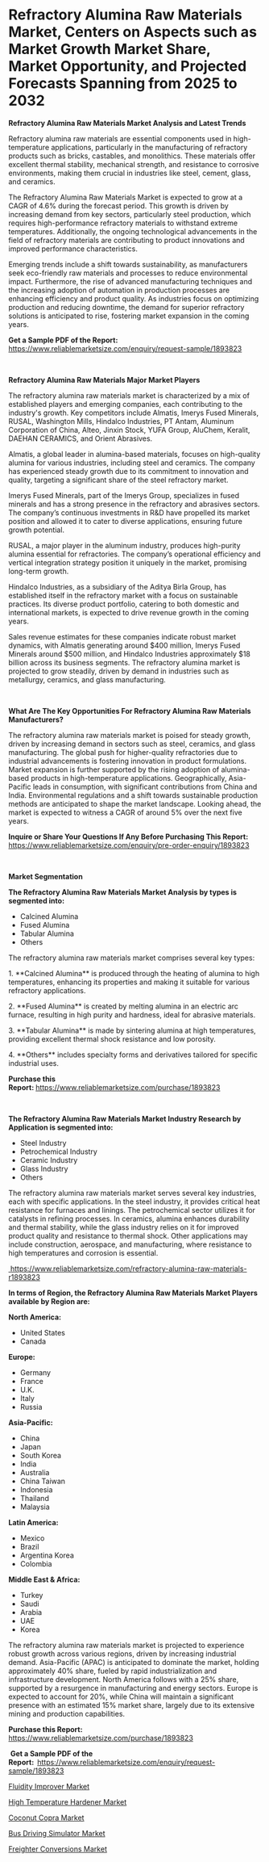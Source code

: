 <p><h1>Refractory Alumina Raw Materials Market, Centers on Aspects such as Market Growth Market Share, Market Opportunity, and Projected Forecasts Spanning from 2025 to 2032</h1></p><p><strong>Refractory Alumina Raw Materials Market Analysis and Latest Trends</strong></p>
<p><p>Refractory alumina raw materials are essential components used in high-temperature applications, particularly in the manufacturing of refractory products such as bricks, castables, and monolithics. These materials offer excellent thermal stability, mechanical strength, and resistance to corrosive environments, making them crucial in industries like steel, cement, glass, and ceramics.</p><p>The Refractory Alumina Raw Materials Market is expected to grow at a CAGR of 4.6% during the forecast period. This growth is driven by increasing demand from key sectors, particularly steel production, which requires high-performance refractory materials to withstand extreme temperatures. Additionally, the ongoing technological advancements in the field of refractory materials are contributing to product innovations and improved performance characteristics.</p><p>Emerging trends include a shift towards sustainability, as manufacturers seek eco-friendly raw materials and processes to reduce environmental impact. Furthermore, the rise of advanced manufacturing techniques and the increasing adoption of automation in production processes are enhancing efficiency and product quality. As industries focus on optimizing production and reducing downtime, the demand for superior refractory solutions is anticipated to rise, fostering market expansion in the coming years.</p></p>
<p><strong>Get a Sample PDF of the Report:&nbsp;</strong> <a href="https://www.reliablemarketsize.com/enquiry/request-sample/1893823?utm_campaign=1897&utm_medium=2&utm_source=Github&utm_content=ia&utm_term=04022025&utm_id=refractory-alumina-raw-materials">https://www.reliablemarketsize.com/enquiry/request-sample/1893823</a></p>
<p>&nbsp;</p>
<p><strong>Refractory Alumina Raw Materials Major Market Players</strong></p>
<p><p>The refractory alumina raw materials market is characterized by a mix of established players and emerging companies, each contributing to the industry's growth. Key competitors include Almatis, Imerys Fused Minerals, RUSAL, Washington Mills, Hindalco Industries, PT Antam, Aluminum Corporation of China, Alteo, Jinxin Stock, YUFA Group, AluChem, Keralit, DAEHAN CERAMICS, and Orient Abrasives.</p><p>Almatis, a global leader in alumina-based materials, focuses on high-quality alumina for various industries, including steel and ceramics. The company has experienced steady growth due to its commitment to innovation and quality, targeting a significant share of the steel refractory market.</p><p>Imerys Fused Minerals, part of the Imerys Group, specializes in fused minerals and has a strong presence in the refractory and abrasives sectors. The company’s continuous investments in R&D have propelled its market position and allowed it to cater to diverse applications, ensuring future growth potential.</p><p>RUSAL, a major player in the aluminum industry, produces high-purity alumina essential for refractories. The company’s operational efficiency and vertical integration strategy position it uniquely in the market, promising long-term growth.</p><p>Hindalco Industries, as a subsidiary of the Aditya Birla Group, has established itself in the refractory market with a focus on sustainable practices. Its diverse product portfolio, catering to both domestic and international markets, is expected to drive revenue growth in the coming years.</p><p>Sales revenue estimates for these companies indicate robust market dynamics, with Almatis generating around $400 million, Imerys Fused Minerals around $500 million, and Hindalco Industries approximately $18 billion across its business segments. The refractory alumina market is projected to grow steadily, driven by demand in industries such as metallurgy, ceramics, and glass manufacturing.</p></p>
<p>&nbsp;</p>
<p><strong>What Are The Key Opportunities For Refractory Alumina Raw Materials Manufacturers?</strong></p>
<p><p>The refractory alumina raw materials market is poised for steady growth, driven by increasing demand in sectors such as steel, ceramics, and glass manufacturing. The global push for higher-quality refractories due to industrial advancements is fostering innovation in product formulations. Market expansion is further supported by the rising adoption of alumina-based products in high-temperature applications. Geographically, Asia-Pacific leads in consumption, with significant contributions from China and India. Environmental regulations and a shift towards sustainable production methods are anticipated to shape the market landscape. Looking ahead, the market is expected to witness a CAGR of around 5% over the next five years.</p></p>
<p><strong>Inquire or Share Your Questions If Any Before Purchasing This Report:</strong> <a href="https://www.reliablemarketsize.com/enquiry/pre-order-enquiry/1893823?utm_campaign=1897&utm_medium=2&utm_source=Github&utm_content=ia&utm_term=04022025&utm_id=refractory-alumina-raw-materials">https://www.reliablemarketsize.com/enquiry/pre-order-enquiry/1893823</a></p>
<p>&nbsp;</p>
<p><strong>Market Segmentation</strong></p>
<p><strong>The Refractory Alumina Raw Materials Market Analysis by types is segmented into:</strong></p>
<p><ul><li>Calcined Alumina</li><li>Fused Alumina</li><li>Tabular Alumina</li><li>Others</li></ul></p>
<p><p>The refractory alumina raw materials market comprises several key types: </p><p>1. **Calcined Alumina** is produced through the heating of alumina to high temperatures, enhancing its properties and making it suitable for various refractory applications.</p><p>  </p><p>2. **Fused Alumina** is created by melting alumina in an electric arc furnace, resulting in high purity and hardness, ideal for abrasive materials.</p><p>3. **Tabular Alumina** is made by sintering alumina at high temperatures, providing excellent thermal shock resistance and low porosity.</p><p>4. **Others** includes specialty forms and derivatives tailored for specific industrial uses.</p></p>
<p><strong>Purchase this Report:&nbsp;</strong><a href="https://www.reliablemarketsize.com/purchase/1893823?utm_campaign=1897&utm_medium=2&utm_source=Github&utm_content=ia&utm_term=04022025&utm_id=refractory-alumina-raw-materials">https://www.reliablemarketsize.com/purchase/1893823</a></p>
<p>&nbsp;</p>
<p><strong>The Refractory Alumina Raw Materials Market Industry Research by Application is segmented into:</strong></p>
<p><ul><li>Steel Industry</li><li>Petrochemical Industry</li><li>Ceramic Industry</li><li>Glass Industry</li><li>Others</li></ul></p>
<p><p>The refractory alumina raw materials market serves several key industries, each with specific applications. In the steel industry, it provides critical heat resistance for furnaces and linings. The petrochemical sector utilizes it for catalysts in refining processes. In ceramics, alumina enhances durability and thermal stability, while the glass industry relies on it for improved product quality and resistance to thermal shock. Other applications may include construction, aerospace, and manufacturing, where resistance to high temperatures and corrosion is essential.</p></p>
<p><a href="https://www.reliablemarketsize.com/refractory-alumina-raw-materials-r1893823?utm_campaign=1897&utm_medium=2&utm_source=Github&utm_content=ia&utm_term=04022025&utm_id=refractory-alumina-raw-materials">&nbsp;https://www.reliablemarketsize.com/refractory-alumina-raw-materials-r1893823</a></p>
<p><strong>In terms of Region, the Refractory Alumina Raw Materials Market Players available by Region are:</strong></p>
<p>
    <p> <strong> North America: </strong>
        <ul>
            <li>United States</li>
            <li>Canada</li>
        </ul>
        </p> 
    <p> <strong> Europe: </strong>
        <ul>
            <li>Germany</li>
            <li>France</li>
            <li>U.K.</li>
            <li>Italy</li>
            <li>Russia</li>
        </ul>
        </p> 
    <p> <strong> Asia-Pacific: </strong>
        <ul>
            <li>China</li>
            <li>Japan</li>
            <li>South Korea</li>
            <li>India</li>
            <li>Australia</li>
            <li>China Taiwan</li>
            <li>Indonesia</li>
            <li>Thailand</li>
            <li>Malaysia</li>
        </ul>
        </p> 
    <p> <strong> Latin America: </strong>
        <ul>
            <li>Mexico</li>
            <li>Brazil</li>
            <li>Argentina Korea</li>
            <li>Colombia</li>
        </ul>
        </p> 
    <p> <strong> Middle East & Africa: </strong>
        <ul>
            <li>Turkey</li>
            <li>Saudi</li>
            <li>Arabia</li>
            <li>UAE</li>
            <li>Korea</li>
        </ul>
    </p>
    </p>
<p><p>The refractory alumina raw materials market is projected to experience robust growth across various regions, driven by increasing industrial demand. Asia-Pacific (APAC) is anticipated to dominate the market, holding approximately 40% share, fueled by rapid industrialization and infrastructure development. North America follows with a 25% share, supported by a resurgence in manufacturing and energy sectors. Europe is expected to account for 20%, while China will maintain a significant presence with an estimated 15% market share, largely due to its extensive mining and production capabilities.</p></p>
<p><strong>Purchase this Report: </strong><a href="https://www.reliablemarketsize.com/purchase/1893823?utm_campaign=1897&utm_medium=2&utm_source=Github&utm_content=ia&utm_term=04022025&utm_id=refractory-alumina-raw-materials">https://www.reliablemarketsize.com/purchase/1893823</a></p>
<p>&nbsp;<strong>Get a Sample PDF of the Report:&nbsp;&nbsp;</strong><a href="https://www.reliablemarketsize.com/enquiry/request-sample/1893823?utm_campaign=1897&utm_medium=2&utm_source=Github&utm_content=ia&utm_term=04022025&utm_id=refractory-alumina-raw-materials">https://www.reliablemarketsize.com/enquiry/request-sample/1893823</a></p>
<p><strong></strong></p>
<p><p><a href="https://github.com/carylgrinko/Market-Research-Report-List-1/blob/main/fluidity-improver-market.md?utm_campaign=1897&utm_medium=2&utm_source=Github&utm_content=ia&utm_term=04022025&utm_id=refractory-alumina-raw-materials">Fluidity Improver Market</a></p><p><a href="https://github.com/ziogaskangui96/Market-Research-Report-List-1/blob/main/high-temperature-hardener-market.md?utm_campaign=1897&utm_medium=2&utm_source=Github&utm_content=ia&utm_term=04022025&utm_id=refractory-alumina-raw-materials">High Temperature Hardener Market</a></p><p><a href="https://www.linkedin.com/pulse/projected-growth-coconut-copra-market-from-2032-2025-insights-mrxyc?utm_campaign=1897&utm_medium=2&utm_source=Github&utm_content=ia&utm_term=04022025&utm_id=refractory-alumina-raw-materials">Coconut Copra Market</a></p><p><a href="https://www.linkedin.com/pulse/bus-driving-simulator-market-growth-from-2025-2032-projected-jfbuc?utm_campaign=1897&utm_medium=2&utm_source=Github&utm_content=ia&utm_term=04022025&utm_id=refractory-alumina-raw-materials">Bus Driving Simulator Market</a></p><p><a href="https://www.linkedin.com/pulse/competitive-landscape-analysis-freighter-conversions-market-ggc1c?utm_campaign=1897&utm_medium=2&utm_source=Github&utm_content=ia&utm_term=04022025&utm_id=refractory-alumina-raw-materials">Freighter Conversions Market</a></p></p>